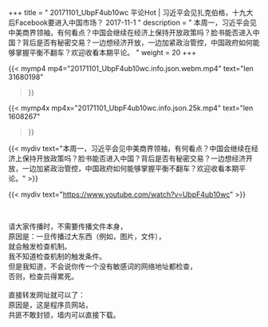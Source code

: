 +++
title = " 20171101_UbpF4ub10wc 平论Hot | 习近平会见扎克伯格，十九大后Facebook要进入中国市场？ 2017-11-1 "
description = " 本周一，习近平会见中美商界领袖，有何看点？中国会继续在经济上保持开放政策吗？脸书能否进入中国？背后是否有秘密交易？一边想经济开放，一边加紧政治管控，中国政府如何能够掌握平衡不翻车？欢迎收看本期平论。 "
weight = 20
+++

{{< mymp4 mp4="20171101_UbpF4ub10wc.info.json.webm.mp4" 
text="len 31680198"
>}}

{{< mymp4x  mp4x="20171101_UbpF4ub10wc.info.json.25k.mp4"
text="len 1608267"
>}}


{{< mydiv text="本周一，习近平会见中美商界领袖，有何看点？中国会继续在经济上保持开放政策吗？脸书能否进入中国？背后是否有秘密交易？一边想经济开放，一边加紧政治管控，中国政府如何能够掌握平衡不翻车？欢迎收看本期平论。" >}}
<br>

{{< mydiv text="https://www.youtube.com/watch?v=UbpF4ub10wc" >}}


<br>

请大家传播时，不需要传播文件本身，<br>
原因是：一旦传播过大东西（例如，图片，文件），<br>
就会触发检查机制。<br>
我不知道检查机制的触发条件。<br>
但是我知道，不会说你传一个没有敏感词的网络地址都检查，<br>
否则，检查员得累死。<br><br>
直接转发网址就可以了：<br>
原因是，这是程序员网站，<br>
共匪不敢封锁，墙内可以直接下载。


